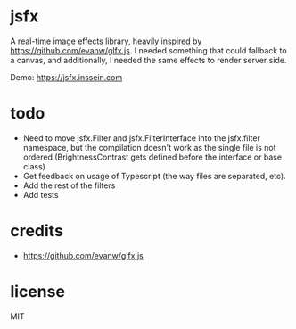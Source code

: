 # jsfx

A real-time image effects library, heavily inspired by https://github.com/evanw/glfx.js. I needed something that could fallback to a canvas, and additionally, I needed the same effects to render server side.

Demo: https://jsfx.inssein.com

# todo

* Need to move jsfx.Filter and jsfx.FilterInterface into the jsfx.filter namespace, but the compilation doesn't work as the single file is not ordered (BrightnessContrast gets defined before the interface or base class)
* Get feedback on usage of Typescript (the way files are separated, etc).
* Add the rest of the filters
* Add tests


# credits
* https://github.com/evanw/glfx.js

# license

MIT

